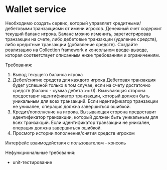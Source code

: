 # Wallet service

Необходимо создать сервис, который управляет кредитными/дебетовыми транзакциями от имени игроков.
Денежный счет содержит текущий баланс игрока. Баланс можно изменить, зарегистрировав транзакции на счете, либо дебетовые транзакции (удаление средств), 
либо кредитные транзакции (добавление средств). Создайте реализацию на Collection framework и консольном вводе-выводе, которая соответствует описанным ниже требованиям и ограничениям. 

Требования:
1. Вывод текущего баланса игрока
2. Дебет/снятие средств для каждого игрока 
Дебетовая транзакция будет успешной только в том случае, если на счету достаточно средств (баланс - сумма дебета >= 0). 
Вызывающая сторона предоставит идентификатор транзакции, который должен быть уникальным для всех транзакций. 
Если идентификатор транзакции не уникален, операция должна завершиться ошибкой.
3. Кредит/пополнение на игрока.
Вызывающая сторона предоставит идентификатор транзакции, который должен быть уникальным для всех транзакций.
Если идентификатор транзакции не уникален, операция должна завершиться ошибкой.
4. Просмотр истории пополнения/снятия средств игроком

Интерфейс взаимодействия с пользователем - консоль

Нефункциональные требования:
- unit-тестирование
